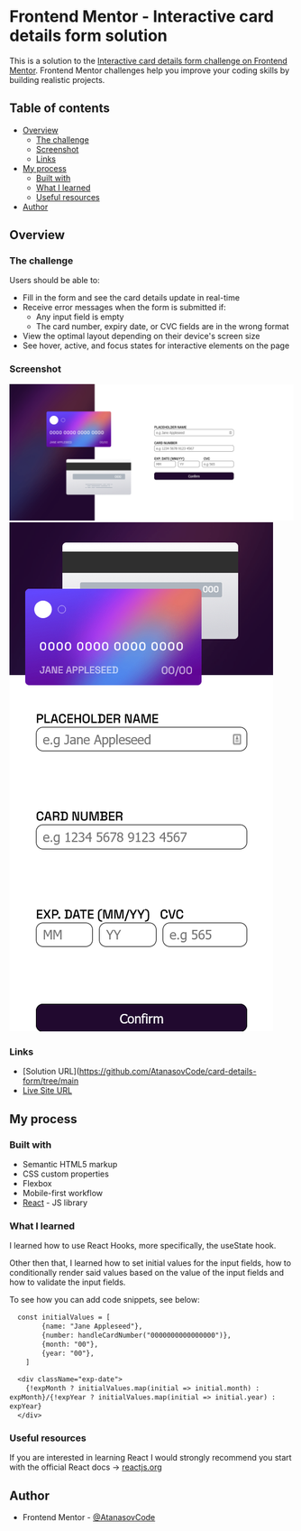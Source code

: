 # Frontend Mentor - Interactive card details form solution

This is a solution to the [Interactive card details form challenge on Frontend Mentor](https://www.frontendmentor.io/challenges/interactive-card-details-form-XpS8cKZDWw). Frontend Mentor challenges help you improve your coding skills by building realistic projects. 

## Table of contents

- [Overview](#overview)
  - [The challenge](#the-challenge)
  - [Screenshot](#screenshot)
  - [Links](#links)
- [My process](#my-process)
  - [Built with](#built-with)
  - [What I learned](#what-i-learned)
  - [Useful resources](#useful-resources)
- [Author](#author)

## Overview

### The challenge

Users should be able to:

- Fill in the form and see the card details update in real-time
- Receive error messages when the form is submitted if:
  - Any input field is empty
  - The card number, expiry date, or CVC fields are in the wrong format
- View the optimal layout depending on their device's screen size
- See hover, active, and focus states for interactive elements on the page

### Screenshot

![](./src/assets/screenshots/desktop.png)
![](./src/assets/screenshots/mobile.png)


### Links

- [Solution URL](https://github.com/AtanasovCode/card-details-form/tree/main
- [Live Site URL](https://card-details-form.netlify.app)

## My process

### Built with

- Semantic HTML5 markup
- CSS custom properties
- Flexbox
- Mobile-first workflow
- [React](https://reactjs.org/) - JS library



### What I learned

I learned how to use React Hooks, more specifically, the useState hook. 

Other then that, I learned how to set initial values for the input fields, how to conditionally render said 
values based on the value of the input fields and how to validate the input fields. 

To see how you can add code snippets, see below:

```
  const initialValues = [
        {name: "Jane Appleseed"},
        {number: handleCardNumber("0000000000000000")},
        {month: "00"},
        {year: "00"},
    ]
```

```
  <div className="exp-date">
    {!expMonth ? initialValues.map(initial => initial.month) : expMonth}/{!expYear ? initialValues.map(initial => initial.year) : expYear}
  </div>
```


### Useful resources

If you are interested in learning React I would strongly recommend you start with the official React docs ->
[reactjs.org](https://reactjs.org/)

## Author

- Frontend Mentor - [@AtanasovCode](https://www.frontendmentor.io/profile/AtanasovCode)

